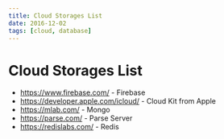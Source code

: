 ```yaml
---
title: Cloud Storages List
date: 2016-12-02
tags: [cloud, database]
---
```



# Cloud Storages List

* https://www.firebase.com/ - Firebase
* https://developer.apple.com/icloud/ - Cloud Kit from Apple
* https://mlab.com/ - Mongo
* https://parse.com/ - Parse Server
* https://redislabs.com/ - Redis

